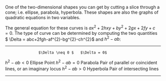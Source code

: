 One of the two-dimensional shapes you can get by cutting a slice through
a cone; i.e. ellipse, parabola, hyperbola. These shapes are also the
graphs of quadratic equations in two variables.

The general equation for these curves is
$ax^{2}+2hxy+by^{2}+2gx+2fy+c=0.$ The type of curve can be determined by
computing the two quantities $ \Delta = abc+2fgh-af^{2}-bg^{2}-ch^{2}$
and $h^{2}-ab$:

  ---------------- ------------------ -------------------------------------------------------------
                   $\Delta \neq 0 $   $\Delta = 0$
  $h^{2}-ab < 0$   Ellipse            Point
  $h^{2}-ab = 0$   Parabola           Pair of parallel or coincident lines, or an imaginary locus
  $h^{2}-ab > 0$   Hyperbola          Pair of intersecting lines
  ---------------- ------------------ -------------------------------------------------------------



